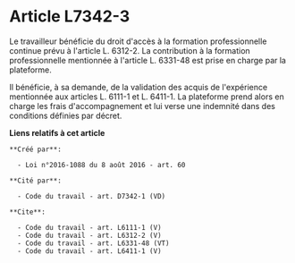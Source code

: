 # Article L7342-3

Le travailleur bénéficie du droit d'accès à la formation professionnelle continue prévu à l'article L. 6312-2. La
contribution à la formation professionnelle mentionnée à l'article L. 6331-48 est prise en charge par la plateforme. 

Il bénéficie, à sa demande, de la validation des acquis de l'expérience mentionnée aux articles L. 6111-1 et L. 6411-1. La
plateforme prend alors en charge les frais d'accompagnement et lui verse une indemnité dans des conditions définies par
décret.

**Liens relatifs à cet article**

	**Créé par**:

	  - Loi n°2016-1088 du 8 août 2016 - art. 60

	**Cité par**:

	  - Code du travail - art. D7342-1 (VD)

	**Cite**:

	  - Code du travail - art. L6111-1 (V)
	  - Code du travail - art. L6312-2 (V)
	  - Code du travail - art. L6331-48 (VT)
	  - Code du travail - art. L6411-1 (V)
